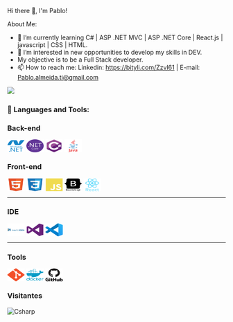Hi there 👋, I'm Pablo!

About Me:

- 🌱 I’m currently learning C# | ASP .NET MVC | ASP .NET Core | React.js | javascript | CSS | HTML.
- 👀 I’m interested in new opportunities to develop my skills in DEV.
- My objective is to be a Full Stack developer.
- 📫 How to reach me: Linkedin: https://bityli.com/Zzvl61 | E-mail: Pablo.almeida.ti@gmail.com

<img height="180em" src="https://github-readme-stats.vercel.app/api/top-langs/?username=pablooliveirati&layout=compact&langs_count=7&theme=gotham"/>

### 🔨 Languages and Tools:
 
 <div style="display: inline_block">

 <h3> Back-end </h3>

 <img align="center" alt="dotnet" height="30" width="40" src="https://github.com/devicons/devicon/blob/master/icons/dot-net/dot-net-plain-wordmark.svg">
 <img align="center" alt="dotnetcore" height="30" width="40" src="https://github.com/devicons/devicon/blob/master/icons/dotnetcore/dotnetcore-original.svg">
 <img align="center" alt="Csharp" height="30" width="40" src="https://raw.githubusercontent.com/devicons/devicon/master/icons/csharp/csharp-original.svg"> 
 <img align="center" alt="Csharp" height="30" width="40" src="https://github.com/devicons/devicon/blob/master/icons/java/java-original-wordmark.svg"> 


  

 <h3> Front-end </h3>

 <img align="center" alt="HTML" height="30" width="40" src="https://raw.githubusercontent.com/devicons/devicon/master/icons/html5/html5-original.svg">
 <img align="center" alt="CSS" height="30" width="40" src="https://raw.githubusercontent.com/devicons/devicon/master/icons/css3/css3-original.svg">  
 <img align="center" alt="Js" height="30" width="40" src="https://raw.githubusercontent.com/devicons/devicon/master/icons/javascript/javascript-plain.svg">  
 <img align="center" alt="bootstrp" height="30" width="40" src="https://raw.githubusercontent.com/devicons/devicon/9f4f5cdb393299a81125eb5127929ea7bfe42889/icons/bootstrap/bootstrap-plain-wordmark.svg">
 <img align="center" alt="react" height="30" width="40" src="https://github.com/devicons/devicon/blob/master/icons/react/react-original-wordmark.svg"><hr>
 
 
 <h3> IDE </h3>  

  <img align="center" alt="Visual Studio" height="30" width="40" src="https://github.com/devicons/devicon/blob/master/icons/intellij/intellij-original-wordmark.svg">
  <img align="center" alt="Visual Studio" height="30" width="40"      src="https://raw.githubusercontent.com/devicons/devicon/9f4f5cdb393299a81125eb5127929ea7bfe42889/icons/visualstudio/visualstudio-plain.svg">
  <img align="center" alt="VS code" height="30" width="40"  src="https://raw.githubusercontent.com/devicons/devicon/9f4f5cdb393299a81125eb5127929ea7bfe42889/icons/vscode/vscode-original.svg"><br><hr>
 
 
  <h3> Tools </h3>  

 <img align="center" alt="Visual Studio" height="30" width="40" src="https://github.com/devicons/devicon/blob/master/icons/git/git-original.svg">
 <img align="center" alt="VS code" height="30" width="40" src="https://github.com/devicons/devicon/blob/master/icons/docker/docker-plain-wordmark.svg">
 <img align="center" alt="VS code" height="30" width="40" background-color: "FFFFFF" src="https://github.com/devicons/devicon/blob/master/icons/github/github-original-wordmark.svg"><br>
 

 <h3> Visitantes </h3>  

 <div>

  <img align="center" alt="Csharp" height="30" width="150" src="https://komarev.com/ghpvc/?username=pablooliveirati&color=green" alt="alexsgross" /> <br>

 </div>  
 
<!---
pablooliveirati/pablooliveirati is a ✨ special ✨ repository because its `README.md` (this file) appears on your GitHub profile.
You can click the Preview link to take a look at your changes.
--->
